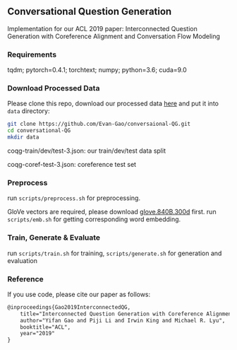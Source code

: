 ## Conversational Question Generation

Implementation for our ACL 2019 paper: Interconnected Question Generation with Coreference Alignment and Conversation Flow Modeling

### Requirements
tqdm;
pytorch=0.4.1;
torchtext;
numpy;
python=3.6;
cuda=9.0


### Download Processed Data
Please clone this repo, download our processed data [here](https://mycuhk-my.sharepoint.com/:u:/g/personal/1155102332_link_cuhk_edu_hk/EdOnhcRyjP5LiqDDM4_IK2oBDe91LL0plw16SBQkEbV39Q?e=zCdcn4) and put it into `data` directory:

```bash
git clone https://github.com/Evan-Gao/conversaional-QG.git
cd conversational-QG
mkdir data
```

coqg-train/dev/test-3.json: our train/dev/test data split

coqg-coref-test-3.json: coreference test set

### Preprocess
run `scripts/preprocess.sh` for preprocessing.

GloVe vectors are required, please download [glove.840B.300d](http://nlp.stanford.edu/data/glove.840B.300d.zip) first.
run `scripts/emb.sh` for getting corresponding word embedding.

### Train, Generate \& Evaluate
run `scripts/train.sh` for training, `scripts/generate.sh` for generation and evaluation


### Reference
If you use code, please cite our paper as follows:

```tex
@inproceedings{Gao2019InterconnectedQG,
	title="Interconnected Question Generation with Coreference Alignment and Conversation Flow Modeling",
	author="Yifan Gao and Piji Li and Irwin King and Michael R. Lyu",
	booktitle="ACL",
	year="2019"
}
```